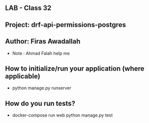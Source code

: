 ## LAB - Class 32
## Project: drf-api-permissions-postgres
## Author: Firas Awadallah
* Note : Ahmad Falah help me 
## How to initialize/run your application (where applicable)
* python manage.py runserver
## How do you run tests?
* docker-compose run web python manage.py test
